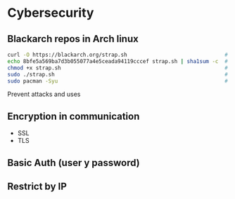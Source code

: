 # Cybersecurity


## Blackarch repos in Arch linux

```bash
curl -O https://blackarch.org/strap.sh                               # Download script
echo 8bfe5a569ba7d3b055077a4e5ceada94119cccef strap.sh | sha1sum -c  # Verify the SHA1 sum
chmod +x strap.sh                                                    # Set execute bit
sudo ./strap.sh                                                      # Run strap.sh
sudo pacman -Syu                                                     # Enable multilib
```

Prevent attacks and uses

## Encryption in communication
- SSL
- TLS

## Basic Auth (user y password)

## Restrict by IP